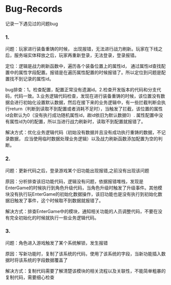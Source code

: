 # Bug-Records
记录一下遇见过的问题bug

### 1.
问题：玩家进行装备重铸的时候， 出现报错，无法进行战力刷新。玩家在下线之后，服务端实体释放之后，玩家再重新登录，无法登录，登录报错。

定位：逻辑是战力刷新函数中，遍历各个装备位置上的属性id， 通过属性id查找配置中的属性字段配置。报错是在遍历属性配置的时候报错了。所以定位到问题是配置找不到记录的属性id。

bug排查：1。检查配置，配置正常没有遗漏id。2.检查开发版本的代码和分支代码，代码一致。3.业务逻辑代码检查，发现在进行装备重铸的时候，该位置没有数据会进行初始化设置默认数据，然后在接下来的业务逻辑中，有一些拦截判断会执行return（判断到读取不到配置或者消耗不足时），当触发了拦截，该位置的属性id会默认为0（没有执行成功随机属性id，故id依旧为默认数据0）. 属性配置中没有属性id为0的配置，所以当进行战力刷新时，读取不到配置就报错了。

解决方式：优化业务逻辑代码（初始没有数据并且没有成功执行重铸的数据，不记录数据， 应当使用临时数据处理业务逻辑）以及战力刷新函数添加配置为空的判断。

### 2.
问题：更新代码之后，登录游戏某个旧功能出现报错,之前没有出现该问题

原因：分析排查该旧功能代码，逻辑没有问题，依据报错堆栈，发现是EnterGame的时候执行到角色升级代码，当角色升级时触发了升级事件。其他模块没有执行玩EnterGame的初始化数据操作，该旧功能也是没有执行到初始化数据旧触发了事件，这个时候取不到数据就报错了。

解决方式：排查EnterGame中的模块，通知相关功能的人员调整代码，不要在没有完全初始化的时候就执行一些业务逻辑代码。

### 3.
问题：角色进入游戏触发了某个系统解锁，发生报错

原因：写新功能时，复制了该系统的代码，使用了该系统的字段，当新功能插入数据时将该系统的字段数据覆盖了

解决方式：复制代码需要了解清楚该模块的相关流程以及关联性，不能简单粗暴的复制代码，需要细心检查


